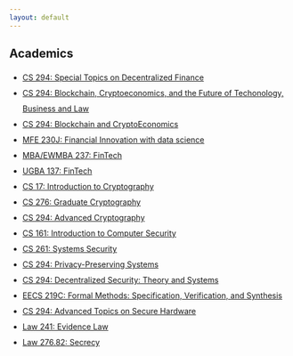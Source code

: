 ```yaml
---
layout: default
---
```


## Academics

<div style="line-height: 200%; " markdown="1">

- [CS 294: Special Topics on Decentralized Finance](https://berkeley-defi.github.io/f21)
- [CS 294: Blockchain, Cryptoeconomics, and the Future of Techonology, Business and Law](https://berkeley-blockchain.github.io/cs294-144-s19/)
- [CS 294: Blockchain and CryptoEconomics](https://berkeley-blockchain.github.io/cs294-151-f18/)
- [MFE 230J: Financial Innovation with data science](#)
- [MBA/EWMBA 237: FinTech](http://courses.haas.berkeley.edu/descriptions/Descriptions/EWMBA237-1_Spring19.htm)
- [UGBA 137: FinTech](#)
- [CS 17: Introduction to Cryptography](https://people.eecs.berkeley.edu/~sanjamg/teaching/cs171-spring21)
- [CS 276: Graduate Cryptography](https://people.eecs.berkeley.edu/~sanjamg/teaching/cs276-fall18)
- [CS 294: Advanced Cryptography](https://people.eecs.berkeley.edu/~sanjamg/teaching/cs294-spring18)
- [CS 161: Introduction to Computer Security](cs161.org)
- [CS 261: Systems Security](https://inst.eecs.berkeley.edu/~cs261/fa18/)
- [CS 294: Privacy-Preserving Systems](https://inst.eecs.berkeley.edu/~cs294-171/fa21) 
- [CS 294: Decentralized Security: Theory and Systems](https://inst.eecs.berkeley.edu/~cs294-163/fa19/)
- [EECS 219C: Formal Methods: Specification, Verification, and Synthesis](https://people.eecs.berkeley.edu/~sseshia/219c/)
- [CS 294: Advanced Topics on Secure Hardware](https://berkeley-secure-hardware.github.io/cs294-156-f18/)
- [Law 241: Evidence Law](https://www.law.berkeley.edu/php-programs/courses/coursePage.php?cID=27497)
- [Law 276.82: Secrecy](https://www.law.berkeley.edu/php-programs/courses/coursePage.php?cID=28103)

</div>